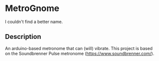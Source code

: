 # MetroGnome
I couldn't find a better name.

## Description
An arduino-based metronome that can (will) vibrate.
This project is based on the Soundbrenner Pulse metronome (https://www.soundbrenner.com/).
